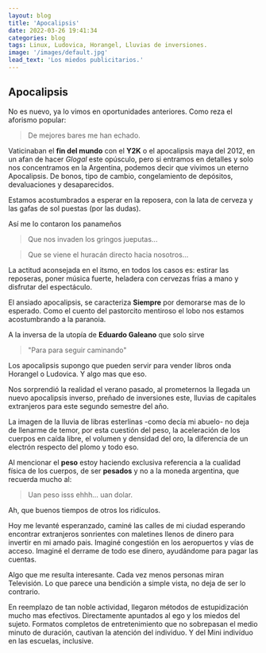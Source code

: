```yaml
---
layout: blog
title: 'Apocalipsis'
date: 2022-03-26 19:41:34
categories: blog
tags: Linux, Ludovica, Horangel, Lluvias de inversiones.
image: '/images/default.jpg'
lead_text: 'Los miedos publicitarios.'
---
```


## Apocalipsis

No es nuevo, ya lo vimos en oportunidades anteriores.  Como reza el aforismo popular:

> De mejores bares me han echado.

Vaticinaban el **fin del mundo** con el **Y2K** o el apocalipsis maya del 2012, en un afan de hacer *Glogal* este opúsculo, pero si entramos en detalles y solo nos concentramos en la Argentina, podemos decir que vivimos un eterno Apocalipsis.  De bonos, tipo de cambio, congelamiento de depósitos, devaluaciones y desaparecidos.  

Estamos acostumbrados a esperar en la reposera, con la lata de cerveza y las gafas de sol puestas (por las dudas). 

Así me lo contaron los panameños 

> Que nos invaden los gringos jueputas...

> Que se viene el huracán directo hacia nosotros...

La actitud aconsejada en el itsmo, en todos los casos es: estirar las reposeras, poner música fuerte, heladera con cervezas frías a mano y disfrutar del espectáculo.

El ansiado apocalipsis, se caracteriza **Siempre** por demorarse mas de lo esperado.  Como el cuento del pastorcito mentiroso el lobo nos estamos acostumbrando a la paranoia.

A la inversa de la utopía de **Eduardo Galeano** que solo sirve 

> "Para para seguir caminando" 

Los apocalipsis supongo que pueden servir para vender libros onda Horangel o Ludovica.  Y algo mas que eso.

Nos sorprendió la realidad el verano pasado, al prometernos la llegada un nuevo apocalipsis inverso, preñado de inversiones este, lluvias de capitales extranjeros para este segundo semestre del año.

La imagen de la lluvia de libras esterlinas -como decía mi abuelo- no deja de llenarme de temor, por esta cuestión del peso, la aceleración de los cuerpos en caída libre, el volumen y densidad del oro, la diferencia de un electrón respecto del plomo y todo eso.

Al mencionar el **peso** estoy haciendo exclusiva referencia a la cualidad física de los cuerpos, de ser **pesados** y no a la moneda argentina, que recuerda mucho al:

> Uan peso isss ehhh... uan dolar.  

Ah, que buenos tiempos de otros los ridículos.

Hoy me levanté esperanzado, caminé las calles de mi ciudad esperando encontrar extranjeros sonrientes con maletines llenos de dinero para invertir en mi amado pais.  Imaginé congestión en los aeropuertos y vías de acceso.  Imaginé el derrame de todo ese dinero, ayudándome para pagar las cuentas.

Algo que me resulta interesante.  Cada vez menos personas miran Televisión.  Lo que parece una bendición a simple vista, no deja de ser lo contrario. 

En reemplazo de tan noble actividad, llegaron métodos de estupidización mucho mas efectivos.  Directamente apuntados al ego y los miedos del sujeto.  Formatos completos de entretenimiento que no sobrepasan el medio minuto de duración, cautivan la atención del individuo.  Y del Mini indivíduo en las escuelas, inclusive.


